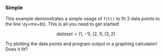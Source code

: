 ### Simple

This example demonstrates a simple usage of `fit()` to fit 3 data points to the line \\\(y=mx+b\\\). This is all you need to get started!

$$dataset=(1,-1), (2,1), (3,2)$$

Try plotting the data points and program output in a graphing calculator! Does it fit?